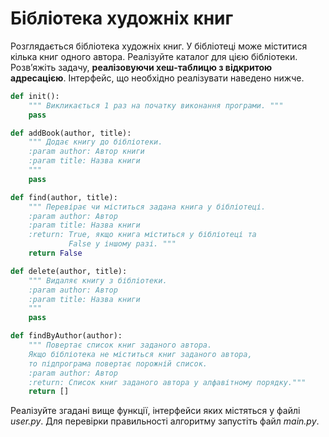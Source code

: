 # Бібліотека художніх книг 


Розглядається бібліотека художніх книг.
У бібліотеці може міститися кілька книг одного автора. 
Реалізуйте каталог для цією бібліотеки.
Розв’яжіть задачу, **реалізовуючи хеш-таблицю з відкритою 
адресацією**.
Інтерфейс, що необхідно реалізувати наведено нижче.

```python
def init():
    """ Викликається 1 раз на початку виконання програми. """
    pass

def addBook(author, title):
    """ Додає книгу до бібліотеки.
    :param author: Автор книги
    :param title: Назва книги
    """
    pass

def find(author, title):
    """ Перевірає чи міститься задана книга у бібліотеці.
    :param author: Автор
    :param title: Назва книги
    :return: True, якщо книга міститься у бібліотеці та 
             False у іншому разі. """
    return False

def delete(author, title):
    """ Видаляє книгу з бібліотеки.
    :param author: Автор
    :param title: Назва книги
    """
    pass

def findByAuthor(author):
    """ Повертає список книг заданого автора.
    Якщо бібліотека не міститься книг заданого автора, 
    то підпрограма повертає порожній список.
    :param author: Автор
    :return: Список книг заданого автора у алфавітному порядку."""
    return []
```

Реалізуйте згадані вище функції, інтерфейси яких містяться у файлі  *user.py*. 
Для перевірки правильності алгоритму запустіть файл *main.py*.